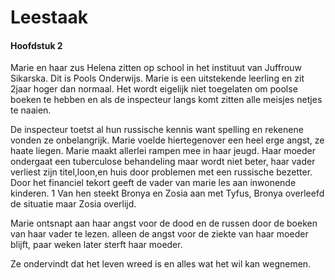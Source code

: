 # Leestaak

#### Hoofdstuk 2

Marie en haar zus Helena zitten op school in het instituut van Juffrouw Sikarska. Dit is Pools Onderwijs.
Marie is een uitstekende leerling en zit 2jaar hoger dan normaal.
Het wordt eigelijk niet toegelaten om poolse boeken te hebben en als de inspecteur langs komt zitten alle meisjes netjes te naaien.

De inspecteur toetst al hun russische kennis want spelling en rekenene vonden ze onbelangrijk. Marie voelde hiertegenover een heel erge angst, ze haate liegen.
Marie maakt allerlei rampen mee in haar jeugd. Haar moeder ondergaat een tuberculose behandeling maar wordt niet beter, haar vader verliest zijn titel,loon,en huis door problemen met een russische bezetter. Door het financiel tekort geeft de vader van marie les aan inwonende kinderen. 1 Van hen steekt Bronya en Zosia aan met Tyfus, Bronya overleefd de situatie maar Zosia overlijd.

Marie ontsnapt aan haar angst voor de dood en de russen door de boeken van haar vader te lezen. alleen de angst voor de ziekte van haar moeder blijft, paar weken later sterft haar moeder.

Ze ondervindt dat het leven wreed is en alles wat het wil kan wegnemen.
